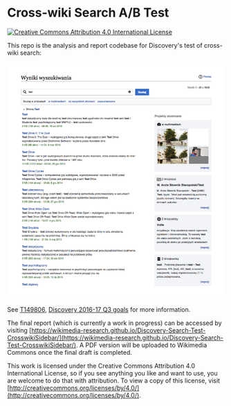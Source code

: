 # Cross-wiki Search A/B Test

[![Creative Commons Attribution 4.0 International License](https://i.creativecommons.org/l/by/4.0/80x15.png)](http://creativecommons.org/licenses/by/4.0/)

This repo is the analysis and report codebase for Discovery's test of cross-wiki search:

![Example of cross-wiki search results on Polish Wikipedia.](example.png)

See [T149806](https://phabricator.wikimedia.org/T149806), [Discovery 2016-17 Q3 goals](https://www.mediawiki.org/wiki/Wikimedia_Engineering/2016-17_Q3_Goals#Discovery) for more information.

The final report (which is currently a work in progress) can be accessed by visiting [https://wikimedia-research.github.io/Discovery-Search-Test-CrosswikiSidebar/](https://wikimedia-research.github.io/Discovery-Search-Test-CrosswikiSidebar/). A PDF version will be uploaded to Wikimedia Commons once the final draft is completed.

This work is licensed under the Creative Commons Attribution 4.0 International License, so if you see anything you like and want to use, you are welcome to do that with attribution. To view a copy of this license, visit [http://creativecommons.org/licenses/by/4.0/](http://creativecommons.org/licenses/by/4.0/).
